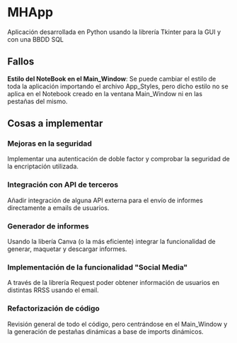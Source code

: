 # MHApp
Aplicación desarrollada en Python usando la librería Tkinter para la GUI y con una BBDD SQL

## Fallos
**Estilo del NoteBook en el Main_Window**: Se puede cambiar el estilo de toda la aplicación importando el archivo App_Styles, pero dicho estilo no se aplica en el Notebook creado en la ventana Main_Window ni en las pestañas del mismo.

## Cosas a implementar
### Mejoras en la seguridad
Implementar una autenticación de doble factor y comprobar la seguridad de la encriptación utilizada.
### Integración con API de terceros
Añadir integración de alguna API externa para el envío de informes directamente a emails de usuarios.
### Generador de informes
Usando la libería Canva (o la más eficiente) integrar la funcionalidad de generar, maquetar y descargar informes.
### Implementación de la funcionalidad "Social Media"
A través de la librería Request poder obtener información de usuarios en distintas RRSS usando el email.
### Refactorización de código
Revisión general de todo el código, pero centrándose en el Main_Window y la generación de pestañas dinámicas a base de imports dinámicos.
